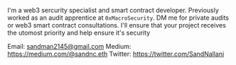 I'm a web3 sercurity specialist and smart contract developer.
Previously worked as an audit apprentice at `0xMacroSecurity`.
DM me for private audits or web3 smart contract consultations. 
I'll ensure that your project receives the utomost priority and help ensure it's security 

Email: sandman2145@gmail.com
Medium: https://medium.com/@sandnc.eth
Twitter: https://twitter.com/SandNallani



